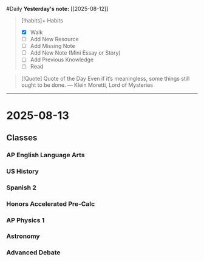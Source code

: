 #Daily
**Yesterday's note:** [[2025-08-12]]

> [!habits]+ Habits 
>- [x] Walk 
>- [ ] Add New Resource
> - [ ] Add Missing Note
> - [ ] Add New Note (Mini Essay or Story)
> - [ ] Add Previous Knowledge  
> - [ ] Read

> [!Quote]  Quote of the Day
Even if it’s meaningless, some things still ought to be done.
— Klein Moretti, Lord of Mysteries


<hr>

# 2025-08-13



## Classes 

### AP English Language Arts 

### US History 

### Spanish 2 

### Honors Accelerated Pre-Calc 

### AP Physics 1 

### Astronomy 

### Advanced Debate 

